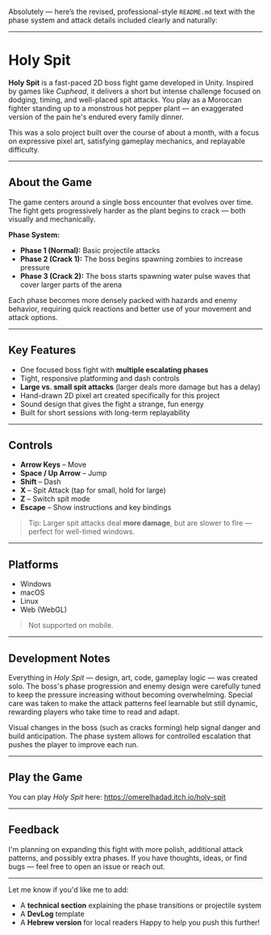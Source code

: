 Absolutely — here’s the revised, professional-style `README.md` text with the phase system and attack details included clearly and naturally:

---

# Holy Spit

**Holy Spit** is a fast-paced 2D boss fight game developed in Unity. Inspired by games like *Cuphead*, it delivers a short but intense challenge focused on dodging, timing, and well-placed spit attacks. You play as a Moroccan fighter standing up to a monstrous hot pepper plant — an exaggerated version of the pain he's endured every family dinner.

This was a solo project built over the course of about a month, with a focus on expressive pixel art, satisfying gameplay mechanics, and replayable difficulty.

---

## About the Game

The game centers around a single boss encounter that evolves over time. The fight gets progressively harder as the plant begins to crack — both visually and mechanically.

**Phase System:**

* **Phase 1 (Normal):** Basic projectile attacks
* **Phase 2 (Crack 1):** The boss begins spawning zombies to increase pressure
* **Phase 3 (Crack 2):** The boss starts spawning water pulse waves that cover larger parts of the arena

Each phase becomes more densely packed with hazards and enemy behavior, requiring quick reactions and better use of your movement and attack options.

---

## Key Features

* One focused boss fight with **multiple escalating phases**
* Tight, responsive platforming and dash controls
* **Large vs. small spit attacks** (larger deals more damage but has a delay)
* Hand-drawn 2D pixel art created specifically for this project
* Sound design that gives the fight a strange, fun energy
* Built for short sessions with long-term replayability

---

## Controls

* **Arrow Keys** – Move
* **Space / Up Arrow** – Jump
* **Shift** – Dash
* **X** – Spit Attack (tap for small, hold for large)
* **Z** – Switch spit mode
* **Escape** – Show instructions and key bindings

> Tip: Larger spit attacks deal **more damage**, but are slower to fire — perfect for well-timed windows.

---

## Platforms

* Windows
* macOS
* Linux
* Web (WebGL)

> Not supported on mobile.

---

## Development Notes

Everything in *Holy Spit* — design, art, code, gameplay logic — was created solo. The boss's phase progression and enemy design were carefully tuned to keep the pressure increasing without becoming overwhelming. Special care was taken to make the attack patterns feel learnable but still dynamic, rewarding players who take time to read and adapt.

Visual changes in the boss (such as cracks forming) help signal danger and build anticipation. The phase system allows for controlled escalation that pushes the player to improve each run.

---

## Play the Game

You can play *Holy Spit* here:
https://omerelhadad.itch.io/holy-spit

---

## Feedback

I'm planning on expanding this fight with more polish, additional attack patterns, and possibly extra phases.
If you have thoughts, ideas, or find bugs — feel free to open an issue or reach out.

---

Let me know if you'd like me to add:

* A **technical section** explaining the phase transitions or projectile system
* A **DevLog** template
* A **Hebrew version** for local readers
  Happy to help you push this further!
